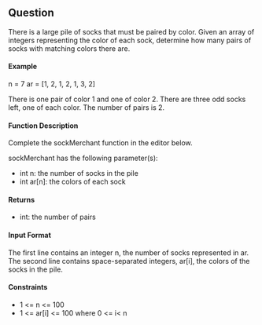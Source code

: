 ## Question

There is a large pile of socks that must be paired by color. Given an array of integers representing the color of each sock, determine how many pairs of socks with matching colors there are.

#### Example
n = 7
ar = [1, 2, 1, 2, 1, 3, 2]


There is one pair of color 1 and one of color 2. There are three odd socks left, one of each color. The number of pairs is 2.

#### Function Description

Complete the sockMerchant function in the editor below.

sockMerchant has the following parameter(s):

- int n: the number of socks in the pile
- int ar[n]: the colors of each sock
#### Returns

- int: the number of pairs
#### Input Format

The first line contains an integer n, the number of socks represented in ar.
The second line contains  space-separated integers, ar[i], the colors of the socks in the pile.

#### Constraints

- 1 <= n <= 100
- 1 <= ar[i] <= 100 where 0 <= i< n
 
